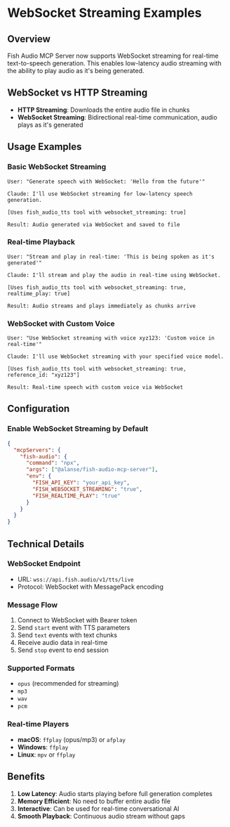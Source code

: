 # WebSocket Streaming Examples

## Overview

Fish Audio MCP Server now supports WebSocket streaming for real-time text-to-speech generation. This enables low-latency audio streaming with the ability to play audio as it's being generated.

## WebSocket vs HTTP Streaming

- **HTTP Streaming**: Downloads the entire audio file in chunks
- **WebSocket Streaming**: Bidirectional real-time communication, audio plays as it's generated

## Usage Examples

### Basic WebSocket Streaming
```
User: "Generate speech with WebSocket: 'Hello from the future'"

Claude: I'll use WebSocket streaming for low-latency speech generation.

[Uses fish_audio_tts tool with websocket_streaming: true]

Result: Audio generated via WebSocket and saved to file
```

### Real-time Playback
```
User: "Stream and play in real-time: 'This is being spoken as it's generated'"

Claude: I'll stream and play the audio in real-time using WebSocket.

[Uses fish_audio_tts tool with websocket_streaming: true, realtime_play: true]

Result: Audio streams and plays immediately as chunks arrive
```

### WebSocket with Custom Voice
```
User: "Use WebSocket streaming with voice xyz123: 'Custom voice in real-time'"

Claude: I'll use WebSocket streaming with your specified voice model.

[Uses fish_audio_tts tool with websocket_streaming: true, reference_id: "xyz123"]

Result: Real-time speech with custom voice via WebSocket
```

## Configuration

### Enable WebSocket Streaming by Default
```json
{
  "mcpServers": {
    "fish-audio": {
      "command": "npx",
      "args": ["@alanse/fish-audio-mcp-server"],
      "env": {
        "FISH_API_KEY": "your_api_key",
        "FISH_WEBSOCKET_STREAMING": "true",
        "FISH_REALTIME_PLAY": "true"
      }
    }
  }
}
```

## Technical Details

### WebSocket Endpoint
- URL: `wss://api.fish.audio/v1/tts/live`
- Protocol: WebSocket with MessagePack encoding

### Message Flow
1. Connect to WebSocket with Bearer token
2. Send `start` event with TTS parameters
3. Send `text` events with text chunks
4. Receive audio data in real-time
5. Send `stop` event to end session

### Supported Formats
- `opus` (recommended for streaming)
- `mp3`
- `wav`
- `pcm`

### Real-time Players
- **macOS**: `ffplay` (opus/mp3) or `afplay`
- **Windows**: `ffplay`
- **Linux**: `mpv` or `ffplay`

## Benefits

1. **Low Latency**: Audio starts playing before full generation completes
2. **Memory Efficient**: No need to buffer entire audio file
3. **Interactive**: Can be used for real-time conversational AI
4. **Smooth Playback**: Continuous audio stream without gaps
